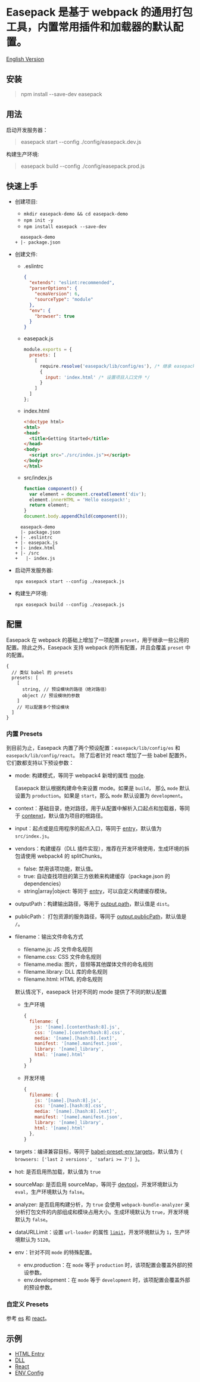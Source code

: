 Easepack 是基于 webpack 的通用打包工具，内置常用插件和加载器的默认配置。
========

[English Version](./README_en.md)

## 安装

> npm install --save-dev easepack

## 用法

启动开发服务器：

> easepack start --config ./config/easepack.dev.js

构建生产环境:

> easepack build --config ./config/easepack.prod.js

## 快速上手

- 创建项目:

    - `mkdir easepack-demo && cd easepack-demo`
    - `npm init -y`
    - `npm install easepack --save-dev`

    ```
      easepack-demo
    + |- package.json
    ```

- 创建文件:

    - .eslintrc

        ```json
        {
          "extends": "eslint:recommended",
          "parserOptions": {
            "ecmaVersion": 6,
            "sourceType": "module"
          },
          "env": {
            "browser": true
          }
        }
        ```

    - easepack.js

        ```javascript
        module.exports = {
          presets: [
            [
              require.resolve('easepack/lib/config/es'), /* 继承 easepack/lib/config/es 的配置 */
              {
                input: 'index.html' /* 设置项目入口文件 */
              }
            ]
          ]
        };
        ```

    - index.html

        ```html
        <!doctype html>
        <html>
        <head>
          <title>Getting Started</title>
        </head>
        <body>
          <script src="./src/index.js"></script>
        </body>
        </html>
        ```

    - src/index.js

        ```javascript
        function component() {
          var element = document.createElement('div');
          element.innerHTML = 'Hello easepack!';
          return element;
        }
        document.body.appendChild(component());
        ```

    ```
      easepack-demo
      |- package.json
    + |- .eslintrc
    + |- easepack.js
    + |- index.html
    + |- /src
    +   |- index.js
    ```

- 启动开发服务器:

    `npx easepack start --config ./easepack.js`

- 构建生产环境:

    `npx easepack build --config ./easepack.js`

## 配置

Easepack 在 webpack 的基础上增加了一项配置 `preset`，用于继承一些公用的配置。除此之外，Easepack 支持 webpack 的所有配置，并且会覆盖 `preset` 中的配置。
```
{
  // 类似 babel 的 presets
  presets: [
    [
      string, // 预设模块的路径（绝对路径）
      object // 预设模块的参数
    ]
    // 可以配置多个预设模块
  ]
}
```

### 内置 Presets

到目前为止，Easepack 内置了两个预设配置：`easepack/lib/config/es` 和 `easepack/lib/config/react`。
除了后者针对 react 增加了一些 babel 配置外，它们数都支持以下预设参数：

- mode: 构建模式，等同于 webpack4 新增的属性 [mode](https://webpack.js.org/concepts/mode).

    Easepack 默认根据构建命令来设置 mode。如果是 `build`， 那么 `mode` 默认设置为 `production`。如果是 `start`，那么 `mode` 默认设置为 `development`。

- context：基础目录，绝对路径，用于从配置中解析入口起点和加载器，等同于 [contenxt](https://webpack.js.org/configuration/entry-context/#context)，默认值为项目的根路径。
- input：起点或是应用程序的起点入口，等同于 [entry](https://webpack.js.org/configuration/entry-context/#entry)，默认值为 `src/index.js`。
- vendors：构建缓存（DLL 插件实现），推荐在开发环境使用，生成环境的拆包请使用 webpack4 的 splitChunks。

    - false: 禁用该项功能，默认值。
    - true: 自动查找项目的第三方依赖来构建缓存（package.json 的 dependencies）
    - string|array|object: 等同于 [entry](https://webpack.js.org/configuration/entry-context/#entry)，可以自定义构建缓存模块。

- outputPath：构建输出路径，等用于 [output.path](https://webpack.js.org/configuration/output/#output-path)，默认值是 `dist`。
- publicPath： 打包资源的服务路径，等同于 [output.publicPath](https://webpack.js.org/configuration/output/#output-publicpath)，默认值是 `/`。
- filename：输出文件命名方式

    - filename.js: JS 文件命名规则
    - filename.css: CSS 文件命名规则
    - filename.media: 图片，音频等其他媒体文件的命名规则
    - filename.library: DLL 库的命名规则
    - filename.html: HTML 的命名规则

    默认情况下，easepack 针对不同的 mode 提供了不同的默认配置

    - 生产环境

        ```javascript
        {
          filename: {
            js: '[name].[contenthash:8].js',
            css: '[name].[contenthash:8].css',
            media: '[name].[hash:8].[ext]',
            manifest: '[name].manifest.json',
            library: '[name]_library',
            html: '[name].html'
          }
        }
        ```

    - 开发环境

        ```javascript
        {
          filename: {
            js: '[name].[hash:8].js',
            css: '[name].[hash:8].css',
            media: '[name].[hash:8].[ext]',
            manifest: '[name].manifest.json',
            library: '[name]_library',
            html: '[name].html'
          },
        }
        ```

- targets：编译兼容目标，等同于 [babel-preset-env targets](https://babeljs.io/docs/plugins/preset-env/)，默认值为 `{ browsers: ['last 2 versions', 'safari >= 7'] }`。
- hot: 是否启用热加载，默认值为 `true`
- sourceMap: 是否启用 sourceMap，等同于 [devtool](https://webpack.js.org/configuration/devtool/)，开发环境默认为 `eval`，生产环境默认为 `false`。
- analyzer: 是否启用构建分析，为 `true` 会使用 `webpack-bundle-analyzer` 来分析打包文件的内部组成和模块占用大小。生成环境默认为 `true`，开发环境默认为 `false`。
- dataURLLimit：设置 `url-loader` 的属性 [`limit`](https://github.com/webpack-contrib/url-loader#limit)，开发环境默认为 `1`，生产环境默认为 `5120`。
- env：针对不同 `mode` 的特殊配置。

    - env.production：在 `mode` 等于 `production` 时，该项配置会覆盖外部的预设参数。
    - env.development：在 `mode` 等于 `development` 时，该项配置会覆盖外部的预设参数。

### 自定义 Presets

参考 [es](./src/config/es.js) 和 [react](./src/config/react.js)。

## 示例

- [HTML Entry](./examples/entry)
- [DLL](./examples/vendors)
- [React](./examples/react)
- [ENV Config](./examples/env)
